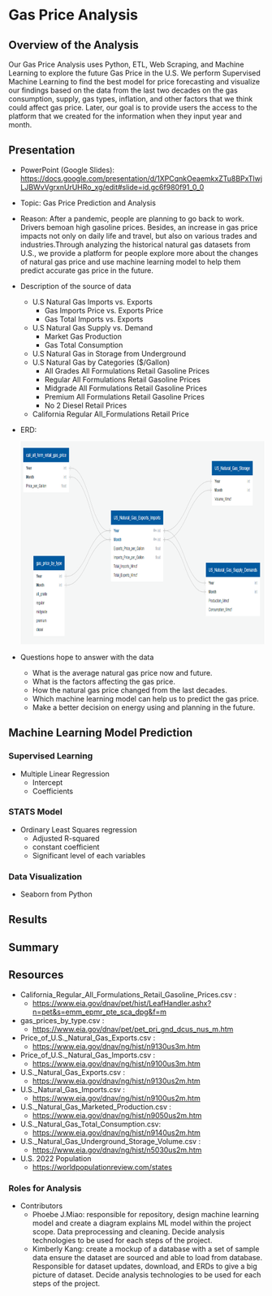 # Gas Price Analysis
## Overview of the Analysis
Our Gas Price Analysis uses Python, ETL, Web Scraping, and Machine Learning to explore the future Gas Price in the U.S. We perform Supervised Machine Learning 
to find the best model for price forecasting and visualize our findings based on the data from the last two decades on the gas consumption, supply, gas types, inflation, and other factors that we think could affect gas price. Later, our goal is to provide users the access to the platform that we created for the information when they input year and month.

## Presentation
- PowerPoint (Google Slides): https://docs.google.com/presentation/d/1XPCqnkOeaemkxZTu8BPxTlwjLJBWvVgrxnUrUHRo_xg/edit#slide=id.gc6f980f91_0_0
- Topic: Gas Price Prediction and Analysis
- Reason: After a pandemic, people are planning to go back to work. Drivers bemoan high gasoline prices. Besides, an increase in gas price impacts not only on daily life and travel, but also on various trades and industries.Through analyzing the historical natural gas datasets from U.S., we provide a platform for people explore more about the changes of natural gas price and use machine learning model to help them predict accurate gas price in the future.  

- Description of the source of data
  - U.S Natural Gas Imports vs. Exports 
    - Gas Imports Price vs. Exports Price
    - Gas Total Imports vs. Exports
  - U.S Natural Gas Supply vs. Demand
    - Market Gas Production 
    - Gas Total Consumption
  - U.S Natural Gas in Storage from Underground 
  - U.S Natural Gas by Categories ($/Gallon)
    - All Grades All Formulations Retail Gasoline Prices 
    - Regular All Formulations Retail Gasoline Prices
    - Midgrade All Formulations Retail Gasoline Prices
    - Premium All Formulations Retail Gasoline Prices
    - No 2 Diesel Retail Prices
  - California Regular All_Formulations Retail Price

- ERD:


  <img src='Resources/images/ERD.png' width=800 height=400 >

- Questions hope to answer with the data
  - What is the average natural gas price now and future.
  - What is the factors affecting the gas price.
  - How the natural gas price changed from the last decades.
  - Which machine learning model can help us to predict the gas price.
  - Make a better decision on energy using and planning in the future.

## Machine Learning Model Prediction
### Supervised Learning 
- Multiple Linear Regression 
  - Intercept
  - Coefficients
### STATS Model  
- Ordinary Least Squares regression
  - Adjusted R-squared
  - constant coefficient
  - Significant level of each variables

### Data Visualization
- Seaborn from Python

## Results

## Summary

## Resources
- California_Regular_All_Formulations_Retail_Gasoline_Prices.csv :
  - https://www.eia.gov/dnav/pet/hist/LeafHandler.ashx?n=pet&s=emm_epmr_pte_sca_dpg&f=m
- gas_prices_by_type.csv :
  - https://www.eia.gov/dnav/pet/pet_pri_gnd_dcus_nus_m.htm
- Price_of_U.S._Natural_Gas_Exports.csv :
  - https://www.eia.gov/dnav/ng/hist/n9130us3m.htm
- Price_of_U.S._Natural_Gas_Imports.csv :
  - https://www.eia.gov/dnav/ng/hist/n9100us3m.htm
- U.S._Natural_Gas_Exports.csv :
  - https://www.eia.gov/dnav/ng/hist/n9130us2m.htm
- U.S._Natural_Gas_Imports.csv :
  - https://www.eia.gov/dnav/ng/hist/n9100us2m.htm
- U.S._Natural_Gas_Marketed_Production.csv :
  - https://www.eia.gov/dnav/ng/hist/n9050us2m.htm
- U.S._Natural_Gas_Total_Consumption.csv: 
  - https://www.eia.gov/dnav/ng/hist/n9140us2m.htm
- U.S._Natural_Gas_Underground_Storage_Volume.csv :
  - https://www.eia.gov/dnav/ng/hist/n5030us2m.htm
- U.S. 2022 Population
  - https://worldpopulationreview.com/states


### Roles for Analysis
- Contributors
  - Phoebe J.Miao: responsible for repository, design machine learning model and create a diagram explains ML model within the project scope. Data preprocessing and cleaning. Decide analysis technologies to be used for each steps of the project.
  - Kimberly Kang: create a mockup of a database with a set of sample data ensure the dataset are sourced and able to load from database. Responsible for dataset updates, download, and ERDs to give a big picture of dataset. Decide analysis technologies to be used for each steps of the project.
